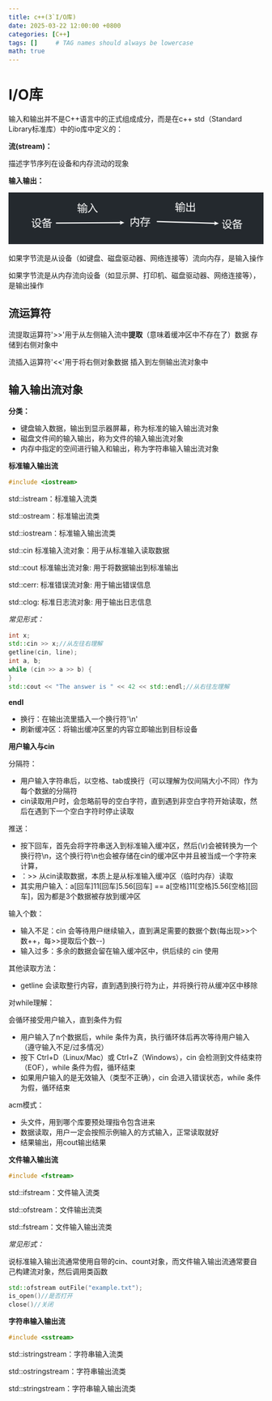 ```yaml
---
title: c++(3`I/O库)
date: 2025-03-22 12:00:00 +0800
categories: [C++]
tags: []     # TAG names should always be lowercase
math: true
---
```

# I/O库

输入和输出并不是C++语言中的正式组成成分，而是在c++ std（Standard Library标准库）中的io库中定义的：

**流(stream)：**

描述字节序列在设备和内存流动的现象

**输入输出：**

![1742627505358](/assets/img/blog/c++/输入输出.png)

如果字节流是从设备（如键盘、磁盘驱动器、网络连接等）流向内存，是输入操作

如果字节流是从内存流向设备（如显示屏、打印机、磁盘驱动器、网络连接等），是输出操作

## 流运算符

流提取运算符'>>'用于从左侧输入流中**提取**（意味着缓冲区中不存在了）数据 存储到右侧对象中

流插入运算符'<<'用于将右侧对象数据 插入到左侧输出流对象中

## 输入输出流对象

**分类：**

* 键盘输入数据，输出到显示器屏幕，称为标准的输入输出流对象
* 磁盘文件间的输入输出，称为文件的输入输出流对象
* 内存中指定的空间进行输入和输出，称为字符串输入输出流对象

**标准输入输出流**

```c++
#include <iostream>
```

std::istream：标准输入流类

std::ostream：标准输出流类

std::iostream：标准输入输出流类

std::cin 标准输入流对象：用于从标准输入读取数据

std::cout 标准输出流对象: 用于将数据输出到标准输出

std::cerr: 标准错误流对象: 用于输出错误信息

std::clog: 标准日志流对象: 用于输出日志信息

_常见形式：_

```c++
int x;
std::cin >> x;//从左往右理解
getline(cin, line);
int a, b;
while (cin >> a >> b) {
}
std::cout << "The answer is " << 42 << std::endl;//从右往左理解
```

**endl**

* 换行：在输出流里插入一个换行符'\n'
* 刷新缓冲区：将输出缓冲区里的内容立即输出到目标设备

**用户输入与cin**

分隔符：

* 用户输入字符串后，以空格、tab或换行（可以理解为仅间隔大小不同）作为每个数据的分隔符
* cin读取用户时，会忽略前导的空白字符，直到遇到非空白字符开始读取，然后在遇到下一个空白字符时停止读取

推送：

* 按下回车，首先会将字符串送入到标准输入缓冲区，然后(\r)会被转换为一个换行符\n，这个换行符\n也会被存储在cin的缓冲区中并且被当成一个字符来计算，
* ：>> 从cin读取数据，本质上是从标准输入缓冲区（临时内存）读取
* 其实用户输入：a[回车]11[回车]5.56[回车] == a[空格]11[空格]5.56[空格][回车]，因为都是3个数据被存放到缓冲区

输入个数：

* 输入不足：cin 会等待用户继续输入，直到满足需要的数据个数(每出现>>个数++，每>>提取后个数--)
* 输入过多：多余的数据会留在输入缓冲区中，供后续的 cin 使用

其他读取方法：

* getline 会读取整行内容，直到遇到换行符为止，并将换行符从缓冲区中移除

对while理解：

会循环接受用户输入，直到条件为假

* 用户输入了n个数据后，while 条件为真，执行循环体后再次等待用户输入（遵守输入不足/过多情况）
* 按下 Ctrl+D（Linux/Mac）或 Ctrl+Z（Windows），cin 会检测到文件结束符（EOF），while 条件为假，循环结束
* 如果用户输入的是无效输入（类型不正确），cin 会进入错误状态，while 条件为假，循环结束

acm模式：

* 头文件，用到哪个库要预处理指令包含进来
* 数据读取，用户一定会按照示例输入的方式输入，正常读取就好
* 结果输出，用cout输出结果

**文件输入输出流**

```c++
#include <fstream>
```

std::ifstream：文件输入流类

std::ofstream：文件输出流类

std::fstream：文件输入输出流类

_常见形式：_

说标准输入输出流通常使用自带的cin、count对象，而文件输入输出流通常要自己构建流对象，然后调用类函数

```c++
std::ofstream outFile("example.txt");
is_open()//是否打开
close()//关闭
```

**字符串输入输出流**

```c++
#include <sstream>
```

std::istringstream：字符串输入流类

std::ostringstream：字符串输出流类

std::stringstream：字符串输入输出流类
